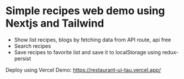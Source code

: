 # Simple recipes web demo using Nextjs and Tailwind

- Show list recipes, blogs by fetching data from API route, api free
- Search recipes
- Save recipes to favorite list and save it to localStorage using redux-persist

Deploy using Vercel
Demo: https://restaurant-ui-tau.vercel.app/
